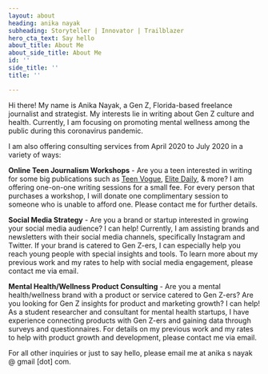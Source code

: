 ```yaml
---
layout: about
heading: anika nayak
subheading: Storyteller | Innovator | Trailblazer
hero_cta_text: Say hello
about_title: About Me
about_side_title: About Me
id: ''
side_title: ''
title: ''

---
```

Hi there! My name is Anika Nayak, a Gen Z, Florida-based freelance journalist and strategist. My interests lie in writing about Gen Z culture and health. Currently, I am focusing on promoting mental wellness among the public during this coronavirus pandemic. 

I am also offering consulting services from April 2020 to July 2020 in a variety of ways: 

**Online Teen Journalism Workshops** - Are you a teen interested in writing for some big publications such as [Teen Vogue](https://www.teenvogue.com/ "Teen Vogue"), [Elite Daily](https://www.elitedaily.com/ "Elite Daily"), & more? I am offering one-on-one writing sessions for a small fee. For every person that purchases a workshop, I will donate one complimentary session to someone who is unable to afford one. Please contact me for further details. 

**Social Media Strategy** - Are you a brand or startup interested in growing your social media audience? I can help! Currently, I am assisting brands and newsletters with their social media channels, specifically Instagram and Twitter. If your brand is catered to Gen Z-ers, I can especially help you reach young people with special insights and tools. To learn more about my previous work and my rates to help with social media engagement, please contact me via email.

**Mental Health/Wellness Product Consulting** - Are you a mental health/wellness brand with a product or service catered to Gen Z-ers? Are you looking for Gen Z insights for product and marketing growth? I can help! As a student researcher and consultant for mental health startups, I have experience connecting products with Gen Z-ers and gaining data through surveys and questionnaires. For details on my previous work and my rates to help with product growth and development, please contact me via email. 

For all other inquiries or just to say hello, please email me at anika s nayak @ gmail \[dot\] com. 